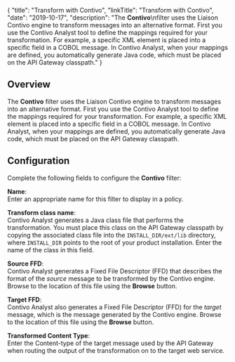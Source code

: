 {
"title": "Transform with Contivo",
"linkTitle": "Transform with Contivo",
"date": "2019-10-17",
"description": "The **Contivo**\\nfilter uses the Liaison Contivo engine to transform messages into an alternative format. First you use the Contivo Analyst tool to define the mappings required for your transformation. For example, a specific XML element is placed into a specific field in a COBOL message. In Contivo Analyst, when your mappings are defined, you automatically generate Java code, which must be placed on the API Gateway classpath."
}
﻿
<div id="p_connector_contivo_over">

Overview
--------

The **Contivo**
filter uses the Liaison Contivo engine to transform messages into an alternative format. First you use the Contivo Analyst tool to define the mappings required for your transformation. For example, a specific XML element is placed into a specific field in a COBOL message. In Contivo Analyst, when your mappings are defined, you automatically generate Java code, which must be placed on the API Gateway classpath.

</div>

<div id="p_connector_contivo_conf">

Configuration
-------------

Complete the following fields to configure the **Contivo**
filter:

**Name**:\
Enter an appropriate name for this filter to display in a policy.

**Transform class name**:\
Contivo Analyst generates a Java class file that performs the transformation. You must place this class on the API Gateway classpath by copying the associated class file into the `INSTALL_DIR/ext/lib`
directory, where `INSTALL_DIR`
points to the root of your product installation. Enter the name of the class in this field.

**Source FFD**:\
Contivo Analyst generates a Fixed File Descriptor (FFD) that describes the format of the *source*
message to be transformed by the Contivo engine. Browse to the location of this file using the **Browse**
button.

**Target FFD**:\
Contivo Analyst also generates a Fixed File Descriptor (FFD) for the *target*
message, which is the message generated by the Contivo engine. Browse to the location of this file using the **Browse**
button.

**Transformed Content Type**:\
Enter the Content-type of the target message used by the API Gateway when routing the output of the transformation on to the target web service.

</div>
